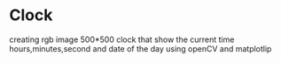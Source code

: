# Clock
creating rgb image 500*500 clock that show the current time hours,minutes,second and date of the day using openCV and matplotlip
